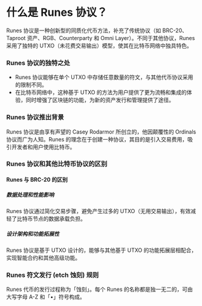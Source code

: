 **什么是 Runes 协议？**
=====================

Runes 协议是一种创新型的同质化代币方法，补充了传统协议（如 BRC-20、Taproot 资产、RGB、Counterparty 和 Omni Layer）。不同于其他协议，Runes 采用了独特的 UTXO（未花费交易输出）模型，使其在比特币网络中独具特色。

### Runes 协议的独特之处

* Runes 协议能够在单个 UTXO 中存储任意数量的符文，与其他代币协议采用的限制不同。
* 在比特币网络中，这种基于 UTXO 的方法为用户提供了更为流畅和集成的体验，同时增强了区块链的功能，为新的资产发行和管理提供了途径。

### Runes 协议推出背景

Runes 协议是由享有声望的 Casey Rodarmor 所创立的，他因颠覆性的 Ordinals 协议而广为人知。Runes 的理念在于创建一种协议，其目的是引入交易费用，吸引开发者和用户使用比特币。

### Runes 协议和其他比特币协议的区别

#### Runes 与 BRC-20 的区别

##### 数据处理和性能影响

Runes 协议通过简化交易步骤，避免产生过多的 UTXO（无用交易输出），有效减轻了比特币节点的数据承载负担。

##### 设计架构和功能拓展性

Runes 协议是基于 UTXO 设计的，能够与其他基于 UTXO 的功能拓展层相配合，实现智能合约和其他高级功能。

### Runes 符文发行 (etch 蚀刻) 规则

Runes 代币的发行过程称为「蚀刻」。每个 Runes 的名称都是独一无二的，可由大写字母 A-Z 和「•」符号构成。
